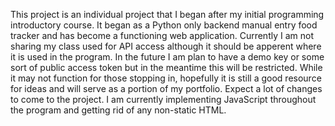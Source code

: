 This project is an individual project that I began after my initial programming introductory course. It began as a Python only backend manual entry food tracker and has become a functioning web application. Currently I am not sharing my class used for API access although it should be apperent where it is used in the program. In the future I am plan to have a demo key or some sort of public access token but in the meantime this will be restricted. While it may not function for those stopping in, hopefully it is still a good resource for ideas and will serve as a portion of my portfolio. Expect a lot of changes to come to the project. I am currently implementing JavaScript throughout the program and getting rid of any non-static HTML. 
